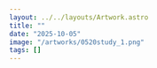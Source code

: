 ```yaml
---
layout: ../../layouts/Artwork.astro
title: ""
date: "2025-10-05"
image: "/artworks/0520study_1.png"
tags: []
---
```


